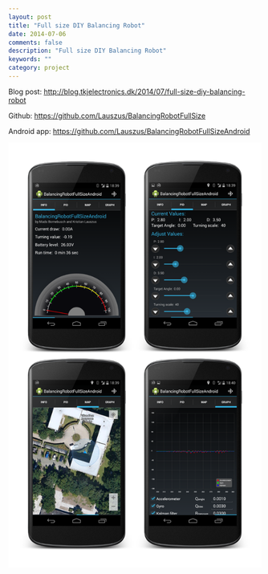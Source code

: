 ```yaml
---
layout: post
title: "Full size DIY Balancing Robot"
date: 2014-07-06
comments: false
description: "Full size DIY Balancing Robot"
keywords: ""
category: project
---
```


Blog post: <http://blog.tkjelectronics.dk/2014/07/full-size-diy-balancing-robot>

Github: <https://github.com/Lauszus/BalancingRobotFullSize>

Android app: <https://github.com/Lauszus/BalancingRobotFullSizeAndroid>

<!-- DIY Balancing Robot video demonstration  -->
<div class="youtube" id="80EKp2fpPDo"></div>

<img src="https://github.com/Lauszus/BalancingRobotFullSizeAndroid/raw/master/app_screenshots.png" width="600"/>
